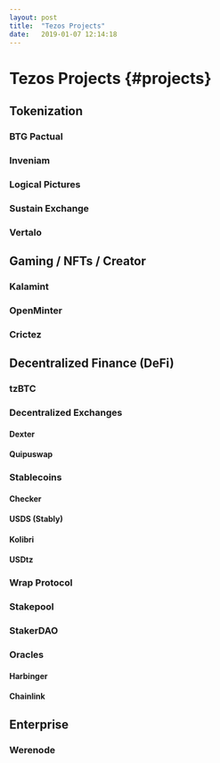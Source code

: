 ```yaml
---
layout: post
title:  "Tezos Projects"
date:   2019-01-07 12:14:18
---
```

# Tezos Projects {#projects}

## Tokenization

### BTG Pactual

### Inveniam

### Logical Pictures

### Sustain Exchange

### Vertalo

## Gaming / NFTs / Creator

### Kalamint

### OpenMinter

### Crictez

## Decentralized Finance (DeFi)

### tzBTC

### Decentralized Exchanges

#### Dexter

#### Quipuswap

### Stablecoins

#### Checker

#### USDS (Stably)

#### Kolibri

#### USDtz

### Wrap Protocol

### Stakepool

### StakerDAO

### Oracles

#### Harbinger

#### Chainlink

## Enterprise

### Werenode
